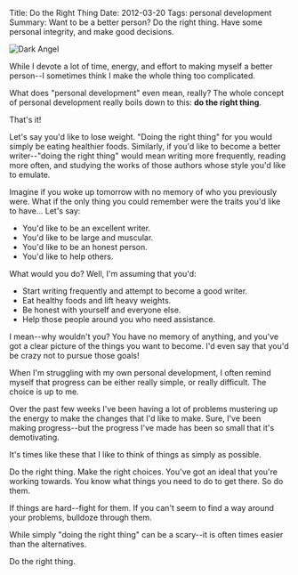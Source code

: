 Title: Do the Right Thing
Date: 2012-03-20
Tags: personal development
Summary: Want to be a better person?  Do the right thing.  Have some personal integrity, and make good decisions.


![Dark Angel][]


While I devote a lot of time, energy, and effort to making myself a better
person--I sometimes think I make the whole thing too complicated.

What does "personal development" even mean, really?  The whole concept of
personal development really boils down to this: **do the right thing**.

That's it!

Let's say you'd like to lose weight.  "Doing the right thing" for you would
simply be eating healthier foods.  Similarly, if you'd like to become a better
writer--"doing the right thing" would mean writing more frequently, reading
more often, and studying the works of those authors whose style you'd like to
emulate.

Imagine if you woke up tomorrow with no memory of who you previously were.
What if the only thing you could remember were the traits you'd like to have...
Let's say:

-   You'd like to be an excellent writer.
-   You'd like to be large and muscular.
-   You'd like to be an honest person.
-   You'd like to help others.

What would you do? Well, I'm assuming that you'd:

-   Start writing frequently and attempt to become a good writer.
-   Eat healthy foods and lift heavy weights.
-   Be honest with yourself and everyone else.
-   Help those people around you who need assistance.

I mean--why wouldn't you?  You have no memory of anything, and you've got a
clear picture of the things you want to become.  I'd even say that you'd be
crazy not to pursue those goals!

When I'm struggling with my own personal development, I often remind myself
that progress can be either really simple, or really difficult.  The choice is
up to me.

Over the past few weeks I've been having a lot of problems mustering up the
energy to make the changes that I'd like to make.  Sure, I've been making
progress--but the progress I've made has been so small that it's demotivating. 

It's times like these that I like to think of things as simply as possible.

Do the right thing.  Make the right choices.  You've got an ideal that you're
working towards.  You know what things you need to do to get there.  So do
them.

If things are hard--fight for them.  If you can't seem to find a way around
your problems, bulldoze through them.

While simply "doing the right thing" can be a scary--it is often times easier
than the alternatives.

Do the right thing.


  [Dark Angel]: {filename}/images/2012/dark-angel.png "Dark Angel"
